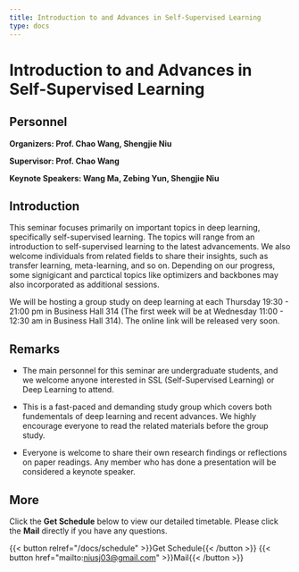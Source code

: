 ```yaml
---
title: Introduction to and Advances in Self-Supervised Learning
type: docs
---
```


# Introduction to and Advances in Self-Supervised Learning

## Personnel

**Organizers: Prof. Chao Wang, Shengjie Niu**

**Supervisor: Prof. Chao Wang**

**Keynote Speakers: Wang Ma, Zebing Yun, Shengjie Niu**

## Introduction

This seminar focuses primarily on important topics in deep learning, specifically self-supervised learning. The topics will range from an introduction to self-supervised learning to the latest advancements. We also welcome individuals from related fields to share their insights, such as transfer learning, meta-learning, and so on. Depending on our progress, some signigicant and parctical topics like optimizers and backbones may also incorporated as additional sessions.

We will be hosting a group study on deep learning at each Thursday 19:30 - 21:00 pm in Business Hall 314 (The first week will be at Wednesday 11:00 - 12:30 am in Business Hall 314). The online link will be released very soon.

## Remarks

* The main personnel for this seminar are undergraduate students, and we welcome anyone interested in SSL (Self-Supervised Learning) or Deep Learning to attend.

* This is a fast-paced and demanding study group which covers both fundementals of deep learning and recent advances. We highly encourage everyone to read the related materials before the group study.

* Everyone is welcome to share their own research findings or reflections on paper readings. Any member who has done a presentation will be considered a keynote speaker.

## More

Click the **Get Schedule** below to view our detailed timetable. Please click the **Mail** directly if you have any questions.

{{< button relref="/docs/schedule" >}}Get Schedule{{< /button >}}
{{< button href="mailto:niusj03@gmail.com" >}}Mail{{< /button >}}